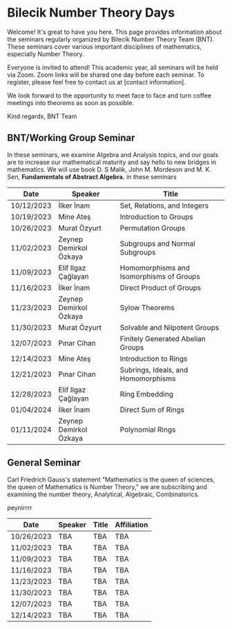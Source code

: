 # **Bilecik Number Theory Days**

Welcome! It's great to have you here. This page provides information about the seminars regularly organized by Bilecik Number Theory Team (BNT). These seminars cover various important disciplines of mathematics, especially Number Theory.

Everyone is invited to attend! This academic year, all seminars will be held via Zoom. Zoom links will be shared one day before each seminar. To register, please feel free to contact us at [contact information].

We look forward to the opportunity to meet face to face and turn coffee meetings into theorems as soon as possible.

Kind regards,
BNT Team

## **BNT/Working Group Seminar**

In these seminars, we examine Algebra and Analysis topics, and our goals are to increase our mathematical maturity and say hello to new bridges in mathematics. We will use book D. S Malik, John M. Mordeson and M. K. Sen, **Fundamentals of Abstract Algebra.** in these seminars

| Date       | Speaker            | Title                                       |
| -----------| ------------------- | -------------------------------------------- |
| 10/12/2023 | İlker İnam         | Set, Relations, and Integers                |
| 10/19/2023 | Mine Ateş          | Introduction to Groups                      |
| 10/26/2023 | Murat Özyurt       | Permutation Groups                           |
| 11/02/2023 | Zeynep Demirkol Özkaya | Subgroups and Normal Subgroups           |
| 11/09/2023 | Elif Ilgaz Çağlayan | Homomorphisms and Isomorphisms of Groups   |
| 11/16/2023 | İlker İnam         | Direct Product of Groups                    |
| 11/23/2023 | Zeynep Demirkol Özkaya | Sylow Theorems                           |
| 11/30/2023 | Murat Özyurt       | Solvable and Nilpotent Groups                |
| 12/07/2023 | Pınar Cihan        | Finitely Generated Abelian Groups            |
| 12/14/2023 | Mine Ateş          | Introduction to Rings                        |
| 12/21/2023 | Pınar Cihan        | Subrings, Ideals, and Homomorphisms          |
| 12/28/2023 | Elif Ilgaz Çağlayan | Ring Embedding                               |
| 01/04/2024 | İlker İnam         | Direct Sum of Rings                          |
| 01/11/2024 | Zeynep Demirkol Özkaya | Polynomial Rings                      |



## **General Seminar**

Carl Friedrich Gauss's statement "Mathematics is the queen of sciences, the queen of Mathematics is Number Theory," we are subscribing and examining the number theory, Analytical, Algebraic, Combinatorics.



peynirrrr

| Date       | Speaker | Title | Affiliation |
| -----------| ------- | ----- | ----------- |
| 10/26/2023 | TBA     | TBA   | TBA         |
| 11/02/2023 | TBA     | TBA   | TBA         |
| 11/09/2023 | TBA     | TBA   | TBA         |
| 11/16/2023 | TBA     | TBA   | TBA         |
| 11/23/2023 | TBA     | TBA   | TBA         |
| 11/30/2023 | TBA     | TBA   | TBA         |
| 12/07/2023 | TBA     | TBA   | TBA         |
| 12/14/2023 | TBA     | TBA   | TBA         |

